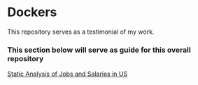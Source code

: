 # Dockers
This repository serves as a testimonial of my work.

### This section below will serve as guide for this overall repository

[Static Analysis of Jobs and Salaries in US](https://github.com/mazeemkhanreal/Grafana/tree/main/Static%20Data%20Analysis/Jobs%20%26%20Salaries%20in%20Data%20Science)
